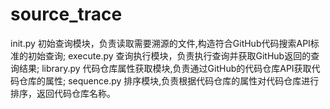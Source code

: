 # source_trace
init.py 初始查询模块，负责读取需要溯源的文件,构造符合GitHub代码搜索API标准的初始查询;
execute.py 查询执行模块，负责执行查询并获取GitHub返回的查询结果;
library.py 代码仓库属性获取模块,负责通过GitHub的代码仓库API获取代码仓库的属性;
sequence.py 排序模块,负责根据代码仓库的属性对代码仓库进行排序，返回代码仓库名称。
